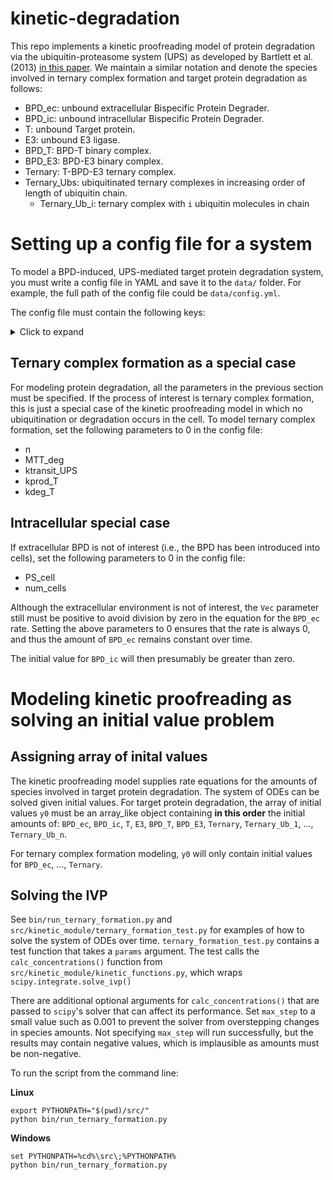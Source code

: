 # kinetic-degradation
This repo implements a kinetic proofreading model of protein degradation via the ubiquitin-proteasome system (UPS) as
developed by Bartlett et al. (2013) [in this paper](https://doi.org/10.1007/s10928-020-09722-z).
We maintain a similar notation and denote the species involved in ternary complex formation and target protein degradation as follows:

* BPD_ec: unbound extracellular Bispecific Protein Degrader.
* BPD_ic: unbound intracellular Bispecific Protein Degrader.
* T: unbound Target protein.
* E3: unbound E3 ligase.
* BPD_T: BPD-T binary complex.
* BPD_E3: BPD-E3 binary complex.
* Ternary: T-BPD-E3 ternary complex.
* Ternary_Ubs: ubiquitinated ternary complexes in increasing order of length of ubiquitin chain.
  * Ternary_Ub_i: ternary complex with `i` ubiquitin molecules in chain

# Setting up a config file for a system
To model a BPD-induced, UPS-mediated target protein degradation system, you must write a config file in YAML
and save it to the `data/` folder. For example, the full path of the config file could be `data/config.yml`.

The config file must contain the following keys:
<details>
  <summary>Click to expand</summary>

  - alpha: ternary complex cooperativity
  - Kd_T_binary: equilibrium dissociation constant of BPD-T binary complex
  - kon_T_binary: kon of BPD + T -> BPD-T
  - koff_T_binary: koff of BPD-T -> BPD + T
  - Kd_T_ternary: equilibrium dissociation constant of T in ternary complex
  - kon_T_ternary: kon of BPD-E3 + T -> T-BPD-E3
  - koff_T_ternary: koff of T-BPD-E3 -> BPD-E3 + T
  - Kd_E3_binary: equilibrium dissociation constant of BPD-E3 binary complex
  - kon_E3_binary: kon of BPD + E3 -> BPD-E3
  - koff_E3_binary: koff of BPD-E3 -> BPD + E3
  - Kd_E3_ternary: equilibrium dissociation constant of E3 in ternary complex
  - kon_E3_ternary: kon of BPD-T + E3 -> T-BPD-E3
  - koff_E3_ternary: koff of T-BPD-E3 -> BPD-T + E3
  - n: number of ubiquitination steps before degradation
  - MTT_deg: mean transit time of degradation
  - ktransit_UPS: transit rate for delay between each ubiquitination step
  - fu_ec: fraction unbound extracellular BPD
  - fu_ic: fraction unbound intracellular BPD
  - PS_cell: permeability-surface area product
  - kprod_T: baseline target protein production rate
  - kdeg_T: baseline target protein degradation rate
  - Conc_T_base: baseline target protein concentration
  - Conc_E3_base: baseline E3 concentration
  - num_cells: number of cells in system
  - Vic: intracellular volume
  - Vec: extracellular volume
</details>

## Ternary complex formation as a special case
For modeling protein degradation, all the parameters in the previous section must be specified. If the process of interest is ternary complex formation, this is just a special case of the kinetic proofreading model in which no ubiquitination or degradation occurs in the cell. To model ternary complex formation, set the following parameters to 0 in the config file:
- n
- MTT_deg
- ktransit_UPS
- kprod_T
- kdeg_T

## Intracellular special case
If extracellular BPD is not of interest (i.e., the BPD has been introduced into cells), set the following parameters to 0 in the config file:
- PS_cell
- num_cells

Although the extracellular environment is not of interest, the `Vec` parameter still must be positive to avoid division by zero in the equation for the `BPD_ec` rate. Setting the above parameters to 0 ensures that the rate is always 0, and thus the amount of `BPD_ec` remains constant over time.

The initial value for `BPD_ic` will then presumably be greater than zero.

# Modeling kinetic proofreading as solving an initial value problem
## Assigning array of inital values
The kinetic proofreading model supplies rate equations for the amounts of species involved in target protein degradation. The system of ODEs can be solved given initial values. For target protein degradation, the array of initial values `y0` must be an array_like object containing **in this order** the initial amounts of: `BPD_ec`, `BPD_ic`, `T`, `E3`, `BPD_T`, `BPD_E3`, `Ternary`, `Ternary_Ub_1`, ..., `Ternary_Ub_n`.

For ternary complex formation modeling, `y0` will only contain initial values for `BPD_ec`, ..., `Ternary`.

## Solving the IVP
See `bin/run_ternary_formation.py` and `src/kinetic_module/ternary_formation_test.py` for examples of how to solve the system of ODEs over time. `ternary_formation_test.py` contains a test function that takes a `params` argument. The test calls the `calc_concentrations()` function from `src/kinetic_module/kinetic_functions.py`, which wraps `scipy.integrate.solve_ivp()`

There are additional optional arguments for `calc_concentrations()` that are passed to `scipy`'s solver that can affect its performance. Set `max_step` to a small value such as 0.001 to prevent the solver from overstepping changes in species amounts. Not specifying `max_step` will run successfully, but the results may contain negative values, which is implausible as amounts must be non-negative.

To run the script from the command line:

**Linux**
```
export PYTHONPATH="$(pwd)/src/"
python bin/run_ternary_formation.py
```
**Windows**
```
set PYTHONPATH=%cd%\src\;%PYTHONPATH%
python bin/run_ternary_formation.py
```

